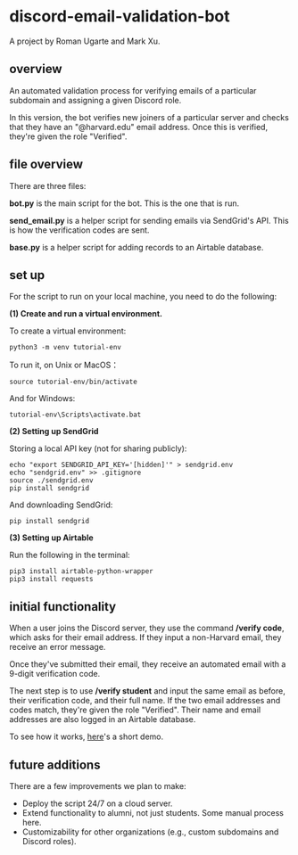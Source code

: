 # discord-email-validation-bot

A project by Roman Ugarte and Mark Xu.

## overview

An automated validation process for verifying emails of a particular subdomain and assigning a given Discord role.

In this version, the bot verifies new joiners of a particular server and checks that they have an "@harvard.edu" email address. Once this is verified, they're given the role "Verified".

## file overview

There are three files:

**bot.py** is the main script for the bot. This is the one that is run. 

**send_email.py** is a helper script for sending emails via SendGrid's API. This is how the verification codes are sent.

**base.py** is a helper script for adding records to an Airtable database.

## set up

For the script to run on your local machine, you need to do the following:

**(1) Create and run a virtual environment.**

To create a virtual environment:

    python3 -m venv tutorial-env

To run it, on Unix or MacOS：

    source tutorial-env/bin/activate

And for Windows:

    tutorial-env\Scripts\activate.bat


**(2) Setting up SendGrid**

Storing a local API key (not for sharing publicly):

    echo "export SENDGRID_API_KEY='[hidden]'" > sendgrid.env
    echo "sendgrid.env" >> .gitignore
    source ./sendgrid.env
    pip install sendgrid

And downloading SendGrid:

    pip install sendgrid

**(3) Setting up Airtable**

Run the following in the terminal:

    pip3 install airtable-python-wrapper
    pip3 install requests

## initial functionality

When a user joins the Discord server, they use the command **/verify code**, which asks for their email address. If they input a non-Harvard email, they receive an error message.

Once they've submitted their email, they receive an automated email with a 9-digit verification code.

The next step is to use **/verify student** and input the same email as before, their verification code, and their full name. If the two email addresses and codes match, they're given the role "Verified". Their name and email addresses are also logged in an Airtable database.

To see how it works, [here](https://www.loom.com/share/918d979a87b34b44a74915633e9b154c)'s a short demo.

## future additions

There are a few improvements we plan to make:
* Deploy the script 24/7 on a cloud server.
* Extend functionality to alumni, not just students. Some manual process here.
* Customizability for other organizations (e.g., custom subdomains and Discord roles).
